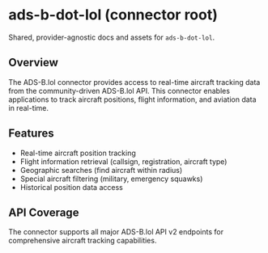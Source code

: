 # ads-b-dot-lol (connector root)

Shared, provider-agnostic docs and assets for `ads-b-dot-lol`.

## Overview

The ADS-B.lol connector provides access to real-time aircraft tracking data from the community-driven ADS-B.lol API. This connector enables applications to track aircraft positions, flight information, and aviation data in real-time.

## Features

- Real-time aircraft position tracking
- Flight information retrieval (callsign, registration, aircraft type)
- Geographic searches (find aircraft within radius)
- Special aircraft filtering (military, emergency squawks)
- Historical position data access

## API Coverage

The connector supports all major ADS-B.lol API v2 endpoints for comprehensive aircraft tracking capabilities.